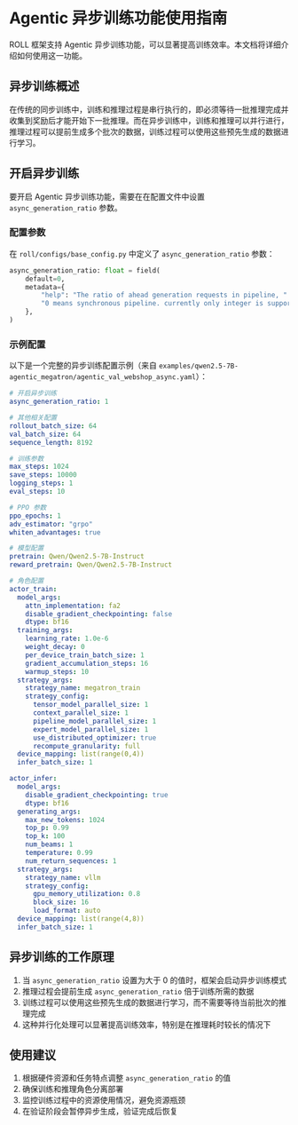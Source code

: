 # Agentic 异步训练功能使用指南

ROLL 框架支持 Agentic 异步训练功能，可以显著提高训练效率。本文档将详细介绍如何使用这一功能。

## 异步训练概述

在传统的同步训练中，训练和推理过程是串行执行的，即必须等待一批推理完成并收集到奖励后才能开始下一批推理。而在异步训练中，训练和推理可以并行进行，推理过程可以提前生成多个批次的数据，训练过程可以使用这些预先生成的数据进行学习。

## 开启异步训练

要开启 Agentic 异步训练功能，需要在在配置文件中设置 `async_generation_ratio` 参数。

### 配置参数

在 `roll/configs/base_config.py` 中定义了 `async_generation_ratio` 参数：

```python
async_generation_ratio: float = field(
    default=0,
    metadata={
        "help": "The ratio of ahead generation requests in pipeline, "
        "0 means synchronous pipeline. currently only integer is supported."
    },
)
```

### 示例配置

以下是一个完整的异步训练配置示例（来自 `examples/qwen2.5-7B-agentic_megatron/agentic_val_webshop_async.yaml`）：

```yaml
# 开启异步训练
async_generation_ratio: 1

# 其他相关配置
rollout_batch_size: 64
val_batch_size: 64
sequence_length: 8192

# 训练参数
max_steps: 1024
save_steps: 10000
logging_steps: 1
eval_steps: 10

# PPO 参数
ppo_epochs: 1
adv_estimator: "grpo"
whiten_advantages: true

# 模型配置
pretrain: Qwen/Qwen2.5-7B-Instruct
reward_pretrain: Qwen/Qwen2.5-7B-Instruct

# 角色配置
actor_train:
  model_args:
    attn_implementation: fa2
    disable_gradient_checkpointing: false
    dtype: bf16
  training_args:
    learning_rate: 1.0e-6
    weight_decay: 0
    per_device_train_batch_size: 1
    gradient_accumulation_steps: 16
    warmup_steps: 10
  strategy_args:
    strategy_name: megatron_train
    strategy_config:
      tensor_model_parallel_size: 1
      context_parallel_size: 1
      pipeline_model_parallel_size: 1
      expert_model_parallel_size: 1
      use_distributed_optimizer: true
      recompute_granularity: full
  device_mapping: list(range(0,4))
  infer_batch_size: 1

actor_infer:
  model_args:
    disable_gradient_checkpointing: true
    dtype: bf16
  generating_args:
    max_new_tokens: 1024
    top_p: 0.99
    top_k: 100
    num_beams: 1
    temperature: 0.99
    num_return_sequences: 1
  strategy_args:
    strategy_name: vllm
    strategy_config:
      gpu_memory_utilization: 0.8
      block_size: 16
      load_format: auto
  device_mapping: list(range(4,8))
  infer_batch_size: 1
```

## 异步训练的工作原理

1. 当 `async_generation_ratio` 设置为大于 0 的值时，框架会启动异步训练模式
2. 推理过程会提前生成 `async_generation_ratio` 倍于训练所需的数据
3. 训练过程可以使用这些预先生成的数据进行学习，而不需要等待当前批次的推理完成
4. 这种并行化处理可以显著提高训练效率，特别是在推理耗时较长的情况下

## 使用建议

1. 根据硬件资源和任务特点调整 `async_generation_ratio` 的值
2. 确保训练和推理角色分离部署
3. 监控训练过程中的资源使用情况，避免资源瓶颈
4. 在验证阶段会暂停异步生成，验证完成后恢复
